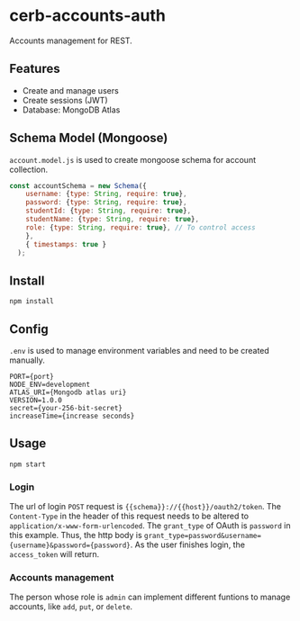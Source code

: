 # cerb-accounts-auth
Accounts management for REST.

## Features
* Create and manage users
* Create sessions (JWT)
* Database: MongoDB Atlas

## Schema Model (Mongoose)
`account.model.js` is used to create mongoose schema for account collection. 
``` JavaScript
const accountSchema = new Schema({
    username: {type: String, require: true},
    password: {type: String, require: true},
    studentId: {type: String, require: true},
    studentName: {type: String, require: true},
    role: {type: String, require: true}, // To control access
    },
    { timestamps: true }
  );
```
## Install
```
npm install
```

## Config
`.env` is used to manage environment variables and need to be created manually.
```
PORT={port}
NODE_ENV=development
ATLAS_URI={Mongodb atlas uri}
VERSION=1.0.0
secret={your-256-bit-secret}
increaseTime={increase seconds}
```

## Usage
```
npm start
```
### Login
The url of login `POST` request is `{{schema}}://{{host}}/oauth2/token`. The `Content-Type` in the header of this request needs to be altered to `application/x-www-form-urlencoded`. The `grant_type` of OAuth is `password` in this example. Thus, the http body is `grant_type=password&username={username}&password={password}`. As the user finishes login, the `access_token` will return.

### Accounts management
The person whose role is `admin` can implement different funtions to manage accounts, like `add`, `put`, or `delete`. 